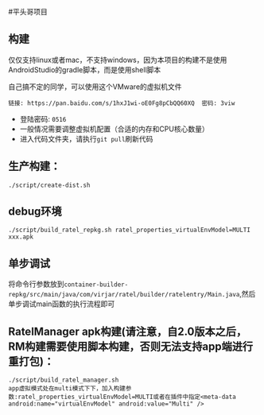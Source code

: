 #平头哥项目

## 构建
仅仅支持linux或者mac，不支持windows，因为本项目的构建不是使用AndroidStudio的gradle脚本，而是使用shell脚本

自己搞不定的同学，可以使用这个VMware的虚拟机文件
```
链接: https://pan.baidu.com/s/1hxJ1wi-oE0Fg8pCbQQ60XQ  密码: 3viw
```
- 登陆密码: ``0516``
- 一般情况需要调整虚拟机配置（合适的内存和CPU核心数量）
- 进入代码文件夹，请执行``git pull``刷新代码

## 生产构建：
```
./script/create-dist.sh
```

## debug环境
```
./script/build_ratel_repkg.sh ratel_properties_virtualEnvModel=MULTI xxx.apk
```

## 单步调试
将命令行参数放到``container-builder-repkg/src/main/java/com/virjar/ratel/builder/ratelentry/Main.java``,然后单步调试main函数的执行流程即可


## RatelManager apk构建(请注意，自2.0版本之后，RM构建需要使用脚本构建，否则无法支持app端进行重打包)：
```
./script/build_ratel_manager.sh 
app虚拟模式处在multi模式下下，加入构建参数:ratel_properties_virtualEnvModel=MULTI或者在插件中指定<meta-data android:name="virtualEnvModel" android:value="Multi" />
```
